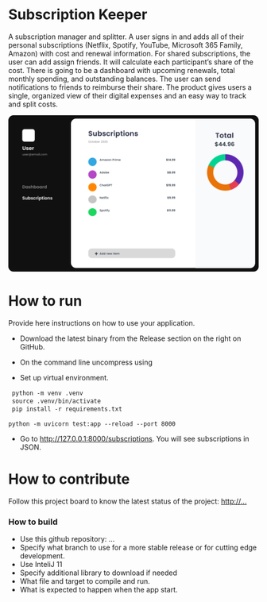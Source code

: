 # Subscription Keeper
A subscription manager and splitter.
A user signs in and adds all of their personal subscriptions (Netflix, Spotify, YouTube, Microsoft 365 Family, Amazon) with cost and renewal information. For shared subscriptions, the user can add assign friends. It will calculate each participant’s share of the cost. There is going to be a dashboard with upcoming renewals, total monthly spending, and outstanding balances. The user can send notifications to friends to reimburse their share. The product gives users a single, organized view of their digital expenses and an easy way to track and split costs.

![This is a screenshot.](Dashboard.png)
# How to run
Provide here instructions on how to use your application.   
- Download the latest binary from the Release section on the right on GitHub.  
- On the command line uncompress using

- Set up virtual environment.
```
 python -m venv .venv
 source .venv/bin/activate 
 pip install -r requirements.txt
```

```
python -m uvicorn test:app --reload --port 8000
```
- Go to http://127.0.0.1:8000/subscriptions. You will see subscriptions in JSON. 

# How to contribute
Follow this project board to know the latest status of the project: [http://...]([http://...])  

### How to build
- Use this github repository: ... 
- Specify what branch to use for a more stable release or for cutting edge development.  
- Use InteliJ 11
- Specify additional library to download if needed 
- What file and target to compile and run. 
- What is expected to happen when the app start. 

